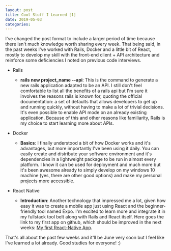 ```yaml
---
layout: post
title: Cool Stuff I Learned [1]
date: 2019-05-03
categories:
---
```

I've changed the post format to include a larger period of time because there isn't much knowledge worth sharing every week. That being said, in the past weeks I've worked with Rails, Docker and a little bit of React, mostly to develop my skill with the front-end client + API architecture and reinforce some deficiencies I noted on previous code interviews.

* Rails
	* **rails new project_name --api**: This is the command to generate a new rails application adapted to be an API. I still don't feel comfortable to list all the benefits of a rails api but I'm sure it involves the reasons rails is known for, quoting the official documentation: a set of defaults that allows developers to get up and running quickly, without having to make a lot of trivial decisions. It's even possible to enable API mode on an already existing application. Because of this and other reasons like familiarity, Rails is my choice to start learning more about APIs.

* Docker
	* **Basics**: I finally understood a bit of how Docker works and it's advantages, but more importantly I've been using it daily. You can easily create and distribute your software environment and it's dependencies in a lightweight package to be run in almost every platform. I know it can be used for deployment and much more but it's been awesome already to simply develop on my windows 10 machine (yes, there are other good options) and make my personal projects more accessible.

* React Native
	* **Introduction**: Another technology that impressed me a lot, given how easy it was to create a mobile app just using React and the beginner-friendly tool named Expo. I'm excited to learn more and integrate it in my fullstack tool belt along with Rails and React itself. Here goes the link to my first app on github, which should be improved in the next weeks: [My first React-Native App](https://github.com/ericmadureira/gym-app).

That's all about the past few weeks and it'll be June very soon but I feel like I've learned a lot already. Good studies for everyone! :)